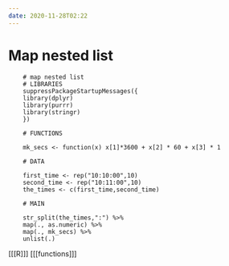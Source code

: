```yaml
---
date: 2020-11-28T02:22
---
```


# Map nested list

        # map nested list
		# LIBRARIES
		suppressPackageStartupMessages({
		library(dplyr)
		library(purrr)
		library(stringr)
		})

		# FUNCTIONS

		mk_secs <- function(x) x[1]*3600 + x[2] * 60 + x[3] * 1

		# DATA

		first_time <- rep("10:10:00",10)
		second_time <- rep("10:11:00",10)
		the_times <- c(first_time,second_time)

		# MAIN

		str_split(the_times,":") %>%
		map(., as.numeric) %>%
		map(., mk_secs) %>%
		unlist(.)

[[[R]]]
[[[functions]]]